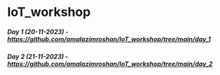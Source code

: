 # IoT_workshop
##### Day 1 (20-11-2023) - https://github.com/amalazimroshan/IoT_workshop/tree/main/day_1
##### Day 2 (21-11-2023) - https://github.com/amalazimroshan/IoT_workshop/tree/main/day_2
